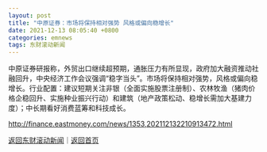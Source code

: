 ```yaml
---
layout: post
title: "中原证券：市场将保持相对强势 风格或偏向稳增长"
date: 2021-12-13 08:05:40 +0800
categories: emnews
tags: 东财滚动新闻
---
```


中原证券研报称，外贸出口继续超预期，通胀压力有所显现，政府加大融资推动社融回升，中央经济工作会议强调“稳字当头”。市场将保持相对强势，风格或偏向稳增长。行业配置：建议短期关注非银（全面实施股票注册制）、农林牧渔（猪肉价格企稳回升、实施种业振兴行动）和建筑（地产政策松动、稳增长需加大基建力度）；中长期看好消费蓝筹和科技成长。

<http://finance.eastmoney.com/news/1353,202112132210913472.html>

[返回东财滚动新闻](//finews.withounder.com/emnews/)｜[返回首页](//finews.withounder.com/)
